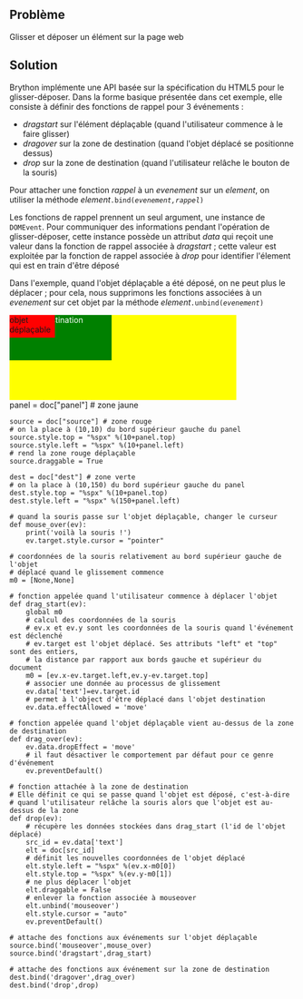 Problème
--------
Glisser et déposer un élément sur la page web


Solution
--------

Brython implémente une API basée sur la spécification du HTML5 pour le glisser-déposer. Dans la forme basique présentée dans cet exemple, elle consiste à définir des fonctions de rappel pour 3 événements :
- _dragstart_ sur l'élément déplaçable (quand l'utilisateur commence à le faire glisser)
- _dragover_ sur la zone de destination (quand l'objet déplacé se positionne dessus)
- _drop_ sur la zone de destination (quand l'utilisateur relâche le bouton de la souris)

Pour attacher une fonction _rappel_ à un _evenement_ sur un _element_, on utiliser la méthode _element_<code>.bind(_evenement,rappel_)</code>

Les fonctions de rappel prennent un seul argument, une instance de `DOMEvent`. Pour communiquer des informations pendant l'opération de glisser-déposer, cette instance possède un attribut _data_ qui reçoit une valeur dans la fonction de rappel associée à _dragstart_ ; cette valeur est exploitée par la fonction de rappel associée à _drop_ pour identifier l'élement qui est en train d'être déposé

Dans l'exemple, quand l'objet déplaçable a été déposé, on ne peut plus le déplacer ; pour cela, nous supprimons les fonctions associées à un _evenement_ sur cet objet par la méthode _element_<code>.unbind(_evenement_)</code>

<div style="width:400px;height:150px;background-color:yellow" id="panel">
<div id="dest" style="position:absolute;width:180px;height:80px;background-color:green;color:white;">zone de destination</div>
<div id="source" style="position:absolute;width:80px;height:40px;background-color:red;">objet déplaçable</div>
</div>

<div id="py_source">
    panel = doc["panel"] # zone jaune
    
    source = doc["source"] # zone rouge
    # on la place à (10,10) du bord supérieur gauche du panel
    source.style.top = "%spx" %(10+panel.top)
    source.style.left = "%spx" %(10+panel.left)
    # rend la zone rouge déplaçable
    source.draggable = True
    
    dest = doc["dest"] # zone verte
    # on la place à (10,150) du bord supérieur gauche du panel
    dest.style.top = "%spx" %(10+panel.top)
    dest.style.left = "%spx" %(150+panel.left)
    
    # quand la souris passe sur l'objet déplaçable, changer le curseur
    def mouse_over(ev):
        print('voilà la souris !')
        ev.target.style.cursor = "pointer"
    
    # coordonnées de la souris relativement au bord supérieur gauche de l'objet
    # déplacé quand le glissement commence
    m0 = [None,None]
    
    # fonction appelée quand l'utilisateur commence à déplacer l'objet
    def drag_start(ev):
        global m0
        # calcul des coordonnées de la souris
        # ev.x et ev.y sont les coordonnées de la souris quand l'événement est déclenché
        # ev.target est l'objet déplacé. Ses attributs "left" et "top" sont des entiers,
        # la distance par rapport aux bords gauche et supérieur du document
        m0 = [ev.x-ev.target.left,ev.y-ev.target.top]
        # associer une donnée au processus de glissement
        ev.data['text']=ev.target.id
        # permet à l'object d'être déplacé dans l'objet destination
        ev.data.effectAllowed = 'move'
    
    # fonction appelée quand l'objet déplaçable vient au-dessus de la zone de destination
    def drag_over(ev):
        ev.data.dropEffect = 'move'
        # il faut désactiver le comportement par défaut pour ce genre d'événement
        ev.preventDefault()
    
    # fonction attachée à la zone de destination
    # Elle définit ce qui se passe quand l'objet est déposé, c'est-à-dire
    # quand l'utilisateur relâche la souris alors que l'objet est au-dessus de la zone
    def drop(ev):
        # récupère les données stockées dans drag_start (l'id de l'objet déplacé)
        src_id = ev.data['text']
        elt = doc[src_id]
        # définit les nouvelles coordonnées de l'objet déplacé
        elt.style.left = "%spx" %(ev.x-m0[0])
        elt.style.top = "%spx" %(ev.y-m0[1])
        # ne plus déplacer l'objet
        elt.draggable = False
        # enlever la fonction associée à mouseover
        elt.unbind('mouseover')
        elt.style.cursor = "auto"
        ev.preventDefault()

    # attache des fonctions aux événements sur l'objet déplaçable
    source.bind('mouseover',mouse_over)
    source.bind('dragstart',drag_start)

    # attache des fonctions aux événement sur la zone de destination
    dest.bind('dragover',drag_over)
    dest.bind('drop',drop)
    
</div>


<script type="text/python3" id="py_source">
exec(doc['py_source'].text)
</script>    
